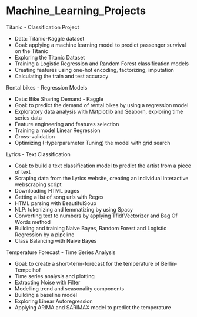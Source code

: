 # Machine_Learning_Projects

Titanic - Classification Project
- Data: Titanic-Kaggle dataset
- Goal: applying a machine learning model to predict passenger survival on the Titanic
- Exploring the Titanic Dataset
- Training a Logistic Regression and Random Forest classification models
- Creating features using one-hot encoding, factorizing, imputation
- Calculating the train and test accuracy 

Rental bikes - Regression Models
- Data: Bike Sharing Demand - Kaggle
- Goal: to predict the demand of rental bikes by using a regression model
- Exploratory data analysis with Matplotlib and Seaborn, exploring time series data
- Feature engineering and features selection
- Training a model Linear Regression
- Cross-validation 
- Optimizing (Hyperparameter Tuning) the model with grid search

Lyrics - Text Classification
- Goal: to build a text classification model to predict the artist from a piece of text
- Scraping data from the Lyrics website, creating an individual interactive webscraping script 
- Downloading HTML pages
- Getting a list of song urls with Regex
- HTML parsing with BeautifulSoup
- NLP: tokenizing and lemmatizing by using Spacy
- Converting text to numbers by applying TfidfVectorizer and Bag Of Words method
- Building and training Naive Bayes, Random Forest and Logistic Regression by a pipeline
- Class Balancing with Naive Bayes

Temperature Forecast - Time Series Analysis
- Goal: to create a short-term-forecast for the temperature of Berlin-Tempelhof
- Time series analysis and plotting
- Extracting Noise with Filter
- Modelling trend and seasonality components
- Building a baseline model
- Exploring Linear Autoregression
- Applying ARIMA and SARIMAX model to predict the temperature
